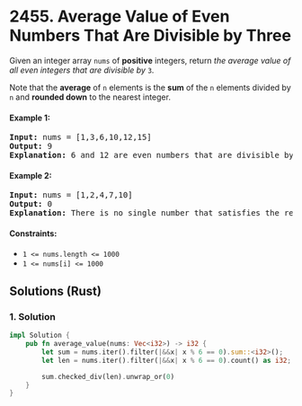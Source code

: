 # 2455. Average Value of Even Numbers That Are Divisible by Three
Given an integer array `nums` of **positive** integers, return *the average value of all even integers that are divisible by* `3`.

Note that the **average** of `n` elements is the **sum** of the `n` elements divided by `n` and **rounded down** to the nearest integer.

#### Example 1:
<pre>
<strong>Input:</strong> nums = [1,3,6,10,12,15]
<strong>Output:</strong> 9
<strong>Explanation:</strong> 6 and 12 are even numbers that are divisible by 3. (6 + 12) / 2 = 9.
</pre>

#### Example 2:
<pre>
<strong>Input:</strong> nums = [1,2,4,7,10]
<strong>Output:</strong> 0
<strong>Explanation:</strong> There is no single number that satisfies the requirement, so return 0.
</pre>

#### Constraints:
* `1 <= nums.length <= 1000`
* `1 <= nums[i] <= 1000`

## Solutions (Rust)

### 1. Solution
```Rust
impl Solution {
    pub fn average_value(nums: Vec<i32>) -> i32 {
        let sum = nums.iter().filter(|&&x| x % 6 == 0).sum::<i32>();
        let len = nums.iter().filter(|&&x| x % 6 == 0).count() as i32;

        sum.checked_div(len).unwrap_or(0)
    }
}
```
